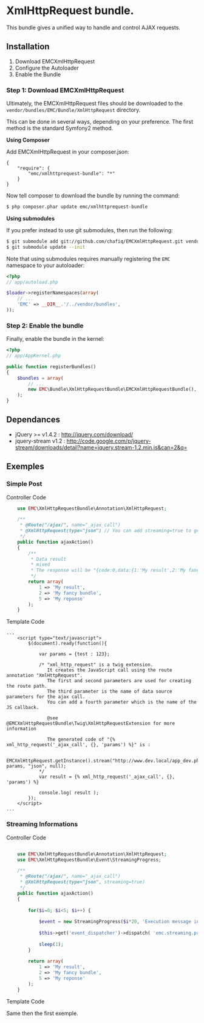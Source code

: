 # XmlHttpRequest bundle.

This bundle gives a unified way to handle and control AJAX requests.

## Installation

1. Download EMCXmlHttpRequest
2. Configure the Autoloader
3. Enable the Bundle

### Step 1: Download EMCXmlHttpRequest

Ultimately, the EMCXmlHttpRequest files should be downloaded to the `vendor/bundles/EMC/Bundle/XmlHttpRequest` directory.

This can be done in several ways, depending on your preference. The first method is the standard Symfony2 method.

**Using Composer**

Add EMCXmlHttpRequest in your composer.json:

```
{
    "require": {
        "emc/xmlhttprequest-bundle": "*"
    }
}
```

Now tell composer to download the bundle by running the command:

``` bash
$ php composer.phar update emc/xmlhttprequest-bundle
```

**Using submodules**

If you prefer instead to use git submodules, then run the following:

``` bash
$ git submodule add git://github.com/chafiq/EMCXmlHttpRequest.git vendor/bundles/EMC/Bundle/XmlHttpRequestBundle
$ git submodule update --init
```

Note that using submodules requires manually registering the `EMC` namespace to your autoloader:

``` php
<?php
// app/autoload.php

$loader->registerNamespaces(array(
    // ...
    'EMC' => __DIR__.'/../vendor/bundles',
));
```

### Step 2: Enable the bundle

Finally, enable the bundle in the kernel:

``` php
<?php
// app/AppKernel.php

public function registerBundles()
{
    $bundles = array(
        // ...
        new EMC\Bundle\XmlHttpRequestBundle\EMCXmlHttpRequestBundle(),
    );
}
```

## Dependances

* jQuery >= v1.4.2 : http://jquery.com/download/
* jquery-stream v1.2 : http://code.google.com/p/jquery-stream/downloads/detail?name=jquery.stream-1.2.min.js&can=2&q=

## Exemples

### Simple Post

Controller Code
``` php
    use EMC\XmlHttpRequestBundle\Annotation\XmlHttpRequest;

    /**
     * @Route("/ajax/", name="_ajax_call")
     * @XmlHttpRequest(type="json") // You can add streaming=true to get the streaming mode
     */
    public function ajaxAction()
    {
    	/**
    	 * Data result
    	 * mixed
    	 * The response will be "{code:0,data:{1:'My result',2:'My fancy bundle',5:'My reponse'}}"
    	 */
        return array(
        	1 => 'My result',
        	2 => 'My fancy bundle',
        	5 => 'My reponse'
        );
    }
```

Template Code

``` twig			
...
	<script type="text/javascript">
		$(document).ready(function(){
		
			var params = {test : 123};
			
			/* "xml_http_request" is a twig extension.
			   It creates the JavaScript call using the route annotation "XmlHttpRequest".
			   The first and second parameters are used for creating the route path.
			   The third parameter is the name of data source parameters for the ajax call.
			   You can add a fourth parameter which is the name of the JS callback.
			   
			   @see @EMCXmlHttpRequestBundle\Twig\XmlHttpRequestExtension for more information
			   
			   The generated code of "{% xml_http_request('_ajax_call', {}, 'params') %}" is :
			   
			   EMCXmlHttpRequest.getInstance().stream("http://www.dev.local/app_dev.php/demo/ajax/", params, "json", null);
			*/
			var result = {% xml_http_request('_ajax_call', {}, 'params') %}
			
			console.log( result );
		});
	</script>
...
```

### Streaming Informations


Controller Code
``` php

    use EMC\XmlHttpRequestBundle\Annotation\XmlHttpRequest;
    use EMC\XmlHttpRequestBundle\Event\StreamingProgress;

    /**
     * @Route("/ajax/", name="_ajax_call")
     * @XmlHttpRequest(type="json", streaming=true)
     */
    public function ajaxAction()
    {
    
    	for($i=0; $i<5; $i++) {
    		
    		$event = new StreamingProgress($i*20, 'Execution message info ' . ($i*20) . '% ...');
    		
    		$this->get('event_dispatcher')->dispatch( 'emc.streaming.progress', $event);
    		
    		sleep(1);
    	}
    	
        return array(
        	1 => 'My result',
        	2 => 'My fancy bundle',
        	5 => 'My reponse'
        );
    }
```
Template Code

Same then the first exemple.



